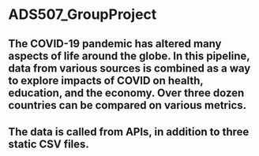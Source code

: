 # ADS507_GroupProject

## The COVID-19 pandemic has altered many aspects of life around the globe. In this pipeline, data from various sources is combined as a way to explore impacts of COVID on health, education, and the economy. Over three dozen countries can be compared on various metrics.
## The data is called from APIs, in addition to three static CSV files. 
